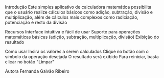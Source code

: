 Introdução
Este simples aplicativo de calculadora matemática possibilita que o usuário realize cálculos básicos como adição, subtração, divisão e multiplicação, além de cálculos mais complexos como radiciação, potenciação e resto da divisão

Recursos
Interface intuitiva e fácil de usar
Suporte para operações matemáticas básicas (adição, subtração, multiplicação, divisão)
Exibição do resultado

Como usar
Insira os valores a serem calculados
Clique no botão com o símbolo da operação desejada
O resultado será exibido
Para reiniciar, basta clicar no botão "Limpar"

Autora
Fernanda Galvão Ribeiro
